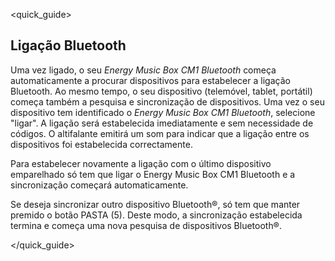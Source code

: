 <quick_guide>
## Ligação Bluetooth

Uma vez ligado, o seu *Energy Music Box CM1 Bluetooth* começa automaticamente a procurar dispositivos para estabelecer a ligação Bluetooth. Ao mesmo tempo, o seu dispositivo (telemóvel, tablet, portátil)  começa também a pesquisa e sincronização de dispositivos. Uma vez o seu dispositivo tem identificado o *Energy Music Box CM1 Bluetooth*, selecione "ligar". A ligação será estabelecida imediatamente e sem necessidade de códigos. O altifalante emitirá um som para indicar que a ligação entre os dispositivos foi estabelecida correctamente.

Para estabelecer novamente a ligação com o último dispositivo emparelhado só tem que ligar o Energy Music Box CM1 Bluetooth e a sincronização começará automaticamente.

Se deseja sincronizar outro dispositivo Bluetooth®, só tem que manter premido o botão PASTA (5). Deste modo, a sincronização estabelecida termina e começa uma nova pesquisa de dispositivos Bluetooth®.


</unique> </quick_guide>
